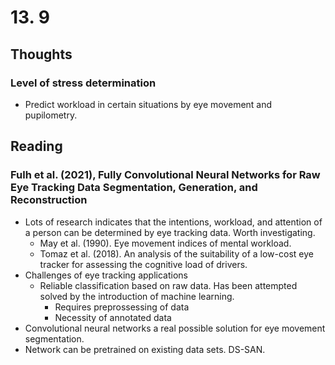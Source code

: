 # 13. 9
## Thoughts
### Level of stress determination
- Predict workload in certain situations by eye movement and pupilometry.

## Reading
### Fulh et al. (2021), Fully Convolutional Neural Networks for Raw Eye Tracking Data Segmentation, Generation, and Reconstruction
- Lots of research indicates that the intentions, workload, and attention of a person can be determined by eye tracking data. Worth investigating.
    - May et al. (1990). Eye movement indices of mental workload. 
    - Tomaz et al. (2018). An analysis of the suitability of a low-cost eye tracker for assessing the cognitive load of drivers.
- Challenges of eye tracking applications
    - Reliable classification based on raw data. Has been attempted solved by the introduction of machine learning.
        - Requires preprossessing of data
        - Necessity of annotated data
- Convolutional neural networks a real possible solution for eye movement segmentation.
- Network can be pretrained on existing data sets. DS-SAN.


